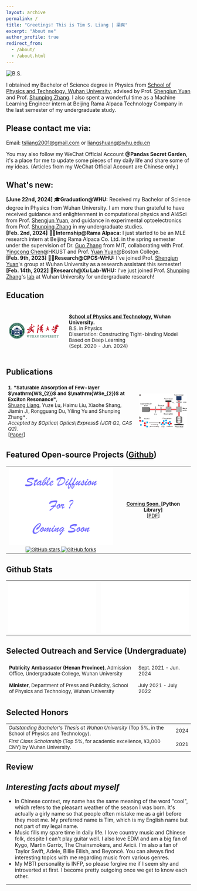 ```yaml
---
layout: archive
permalink: /
title: "Greetings! This is Tim S. Liang | 梁爽"
excerpt: "About me"
author_profile: true
redirect_from: 
  - /about/
  - /about.html
---
```


<!-- <style> h2 { border-bottom: none } </style> -->

![B.S.](https://img.shields.io/badge/B.S.-WHU%20(2020--2024)-yellowgreen?style=flat-square&color=181717&labelColor=3bb3c3)
<!-------------------->

I obtained my Bachelor of Science degree in Physics from <a href = "https://physics.whu.edu.cn">School of Physics and Technology, Wuhan University</a>, advised by Prof. <a href = "http://yuan.whu.edu.cn">Shengjun Yuan</a> and Prof. <a href = "http://jszy.whu.edu.cn/zhangshunping/en/index.htm#">Shunping Zhang</a>. I also spent a wonderful time as a Machine Learning Engineer intern at Beijing Rama Alpaca Technology Company in the last semester of my undergraduate study.

## Please contact me via:

<i class="fa fa-fw fa-envelope"></i> Email: <a href="mailto:tsliang2001@gmail.com">tsliang2001@gmail.com</a> or <a href="mailto:liangshuang@whu.edu.cn">liangshuang@whu.edu.cn</a>

You may also follow my WeChat Official Account **@Pandas Secret Garden**, it's a place for me to update some pieces of my daily life and share some of my ideas. (Articles from my WeChat Official Account are Chinese only.)

## What's new:
**[June 22nd, 2024]** 🎓**Graduation@WHU:** Received my Bachelor of Science degree in Physics from Wuhan University. I am more than grateful to have received guidance and enlightenment in computational physics and AI4Sci from Prof. <a href = "http://yuan.whu.edu.cn">Shengjun Yuan</a>, and guidance in experimental optoelectronics from Prof. <a href = "http://jszy.whu.edu.cn/zhangshunping/en/index.htm#">Shunping Zhang</a> in my undergraduate studies.<br>
**[Feb. 2nd, 2024]** 🧑‍💻**Internship@Rama Alpaca:** I just started to be an MLE research intern at Beijing Rama Alpaca Co. Ltd. in the spring semester under the supervision of Dr. <a href = "https://guozhang.mit.edu/guos-personal-home">Guo Zhang</a> from MIT, collaborating with Prof. <a href = "https://www.yingcong.me">Yingcong Chen</a>@HKUST and Prof. <a href = "https://yyuanad.github.io">Yuan Yuan</a>@Boston College.<br>
**[Feb. 9th, 2023]** 🧑‍💻**Research@CPCS-WHU:** I've joined Prof. <a href = "http://yuan.whu.edu.cn">Shengjun Yuan</a>'s group at Wuhan University as a research assistant this semester!<br>
**[Feb. 14th, 2022]** 🔬**Research@Xu Lab-WHU:** I've just joined Prof. <a href = "http://jszy.whu.edu.cn/zhangshunping/en/index.htm#">Shunping Zhang</a>'s <a href = "https://np.whu.edu.cn">lab</a> at Wuhan University for undergraduate research!<br>

## Education
<!-- <h2><b>Experience</b></h2> -->
<table style="width:100%;border:0px;border-spacing:0px;border-collapse:separate;margin-right:0;margin-left:0;font-size:0.95em;">

  <tr>
    <td style="padding:8px;width:30%;vertical-align:middle;border:none;">
      <center><img src='images/WHU.png' width="200"></center>
    </td>
    <td style="padding:20px;width:70%;vertical-align:middle;border-right:none;border:none;">
      <b><a href="http://physics.whu.edu.cn/">School of Physics and Technology</a>, Wuhan University.</b>
      <br>
      B.S. in Physics
      <br>
      Dissertation: Constructing Tight-binding Model Based on Deep Learning
      <br>
      (Sept. 2020 - Jun. 2024)
    </td>
  </tr>
  
</table>

## Publications
<!-- <h2><b>Publications</b></h2> -->
<table style="width:100%;border:None;border-spacing:0px;border-collapse:separate;margin-right:0;margin-left:0;font-size:0.95em;">
  <tr>
    <td style="padding:5px;width:70%;vertical-align:middle;border-right:none;border-bottom:none;">
      <b>1. "Saturable Absorption of Few-layer $\mathrm{WS_{2}}$ and $\mathrm{WSe_{2}}$ at Exciton Resonance"</b>, 
      <br>
      <u>Shuang Liang</u>, Yuze Lu, Haimu Liu, Xiaohe Shang, Jiamin Ji, Rongguang Du, Yiling Yu and Shunping Zhang*.
      <br>
      <i>Accepted by $Optica\ Optics\ Express$ (JCR Q1, CAS Q2).</i>
      <br>
      [<a href="/t-s-liang.github.io/files/OE25.pdf">Paper</a>]
    </td>
    <td style="padding:10px;width:30%;vertical-align:middle;border-right:none;border-bottom:none;">
      <a href="/images/SA.png">
      <img src='/images/SA.png' width="300">
      </a>
    </td>
  </tr>
</table>

## Featured Open-source Projects ([Github](https://github.com/t-s-liang))

<table style="font-size:0.95em;">
  <tr>
    <td align="center">
      <img src='/images/SDP.png' width="300">
      <br>
      <a href="https://github.com/t-s-liang/TBG_Strain/stargazers">
      <img alt="GitHub stars" src="https://img.shields.io/github/stars/t-s-liang/TBG_Strain?style=social">
      </a>
      <a href="https://github.com/t-s-liang/TBG_Strain/network/members">
      <img alt="GitHub forks" src="https://img.shields.io/github/forks/t-s-liang/TBG_Strain?style=social">
      </a>
    </td>
    <td align="center">
      <strong>
        <a href="https://github.com/t-s-liang/TBG_Strain">
        Coming Soon.
        </a> [Python Library] <br> 
      </strong>
        [<a href="https://arxiv.org/pdf/">PDF</a>]
    </td>
  </tr>
</table>

## Github Stats

<table style="font-size:0.92em;">
  <tr>
    <td align="center">
 <img src="https://raw.githubusercontent.com/T-S-Liang/github-stats/master/generated/overview.svg">
    </td>
    <td align="center">
  <img src="https://raw.githubusercontent.com/T-S-Liang/github-stats/master/generated/languages.svg">
    </td>
  </tr>
</table>


## Selected Outreach and Service (Undergraduate)
<table style="width:100%;border:0px;border-spacing:0px;border-collapse:separate;margin-right:0;margin-left:0;font-size:0.95em;">
  <tr>
    <td style="padding:8px;width:70%;vertical-align:middle;border:none;"><b>Publicity Ambassador (Henan Province)</b>, Admission Office, Undergraduate College, Wuhan University
    </td>
    <td style="padding:8px;width:30%;vertical-align:right;border:none;"> Sept. 2021 - Jun. 2024
    </td>
  </tr>
  
  <tr>
    <td style="padding:8px;width:70%;vertical-align:middle;border:none;"><b>Minister</b>, Department of Press and Publicity, School of Physics and Technology, Wuhan University
    </td>
    <td style="padding:8px;width:30%;vertical-align:right;border:none;">July 2021 - July 2022
    </td>
  </tr>
  
  </table>
  
## Selected Honors
<!-- <h2><b>Selected Honors</b></h2> -->
<table style="border:none;font-size:0.95em;">
  <tr>
    <td style="border:none;"><i>Outstanding Bachelor's Thesis at Wuhan University</i> (Top 5%, in the School of Physics and Technology).
    </td>
    <td style="border:none;text-align:center;">2024
    </td>
  </tr>

  <tr>
    <td style="border:none;"><i>First Class Scholarship</i> (Top 5%, for academic excellence, ¥3,000 CNY) by Wuhan University.
    </td>
    <td style="border:none;text-align:center;">2021
    </td>
  </tr>
</table>

## Review
<center><div style="width: 60%; margin-left: 0; position: relative; z-index: 1000;">
<script type='text/javascript' id='clustrmaps' src='//cdn.clustrmaps.com/map_v2.js?cl=080808&w=a&t=tt&d=k7gt1qlb_lyshkDh7qppLdft9pS_Vjj_fgeQYAUGSBs&co=ffffff&cmo=3acc3a&cmn=ff5353&ct=808080'></script>
</div>
</center>

## *Interesting facts about myself*

* In Chinese context, my name has the same meaning of the word "cool", which refers to the pleasant weather of the season I was born. It's actually a girly name so that people often mistake me as a girl before they meet me. My preferred name is Tim, which is my English name but not part of my legal name.
* Music fills my spare time in daily life. I love country music and Chinese folk, despite I can't play guitar well. I also love EDM and am a big fan of Kygo, Martin Garrix, The Chainsmokers, and Avicii. I'm also a fan of Taylor Swift, Adele, Billie Eilish, and Beyoncé. You can always find interesting topics with me regarding music from various genres.
* My MBTI personality is INFP, so please forgive me if I seem shy and introverted at first. I become pretty outgoing once we get to know each other. 

--------


